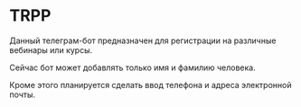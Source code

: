 # TRPP 

Данный телеграм-бот предназначен для регистрации на различные вебинары или курсы. 

Сейчас бот может добавлять только имя и фамилию человека. 

Кроме этого планируется сделать ввод телефона и адреса электронной почты.
